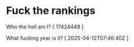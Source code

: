 # Fuck the rankings

Who the hell am I?
{ 17424449 }

What fucking year is it?
[ 2025-04-12T07:46:40Z ]
